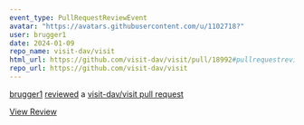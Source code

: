 ```yaml
---
event_type: PullRequestReviewEvent
avatar: "https://avatars.githubusercontent.com/u/1102718?"
user: brugger1
date: 2024-01-09
repo_name: visit-dav/visit
html_url: https://github.com/visit-dav/visit/pull/18992#pullrequestreview-1687728255
repo_url: https://github.com/visit-dav/visit
---
```


<a href='https://github.com/brugger1' target='_blank'>brugger1</a> <a href='https://github.com/visit-dav/visit/pull/18992#pullrequestreview-1687728255' target='_blank'>reviewed</a> a <a href='https://github.com/visit-dav/visit/pull/18992' target='_blank'>visit-dav/visit pull request</a>

<small></small>

<a href='https://github.com/visit-dav/visit/pull/18992#pullrequestreview-1687728255' target='_blank'>View Review</a>